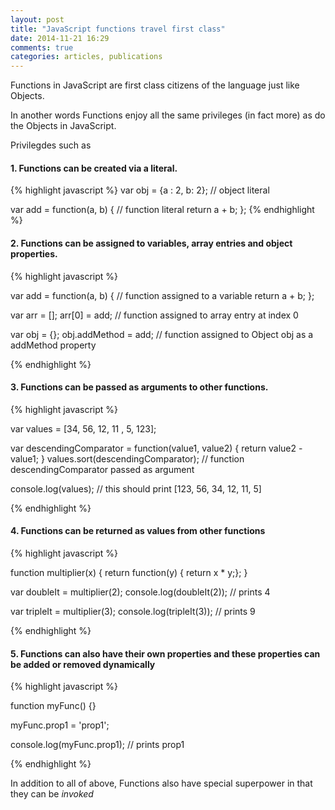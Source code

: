 ```yaml
---
layout: post
title: "JavaScript functions travel first class"
date: 2014-11-21 16:29
comments: true
categories: articles, publications
---
```


Functions in JavaScript are first class citizens of the language just like Objects.

In another words Functions enjoy all the same privileges (in fact more) as do the Objects in JavaScript.

Privilegdes such as 

#### 1. Functions can be created via a literal.

{% highlight javascript %}
var obj = {a : 2, b: 2}; // object literal

var add = function(a, b) { // function literal
	return a + b;
};
{% endhighlight %}

#### 2. Functions can be assigned to variables, array entries and object properties.

{% highlight javascript %}

var add = function(a, b) { // function assigned to a variable
	return a + b;
};

var arr = [];
arr[0] = add; // function assigned to array entry at index 0

var obj = {};
obj.addMethod = add; // function assigned to Object obj as a addMethod property

{% endhighlight %}

#### 3. Functions can be passed as arguments to other functions.

{% highlight javascript %}

var values = [34, 56, 12, 11 , 5, 123];

var descendingComparator = function(value1, value2) {
	return value2 - value1;
}
values.sort(descendingComparator); // function descendingComparator passed as argument

console.log(values); // this should print [123, 56, 34, 12, 11, 5] 

{% endhighlight %}

#### 4. Functions can be returned as values from other functions

{% highlight javascript %}

function multiplier(x) {
	return function(y) { return x * y;};
}

var doubleIt = multiplier(2);
console.log(doubleIt(2)); // prints 4

var tripleIt = multiplier(3);
console.log(tripleIt(3)); // prints 9

{% endhighlight %}

#### 5. Functions can also have their own properties and these properties can be added or removed dynamically
{% highlight javascript %}

function myFunc() {}

myFunc.prop1 = 'prop1';

console.log(myFunc.prop1); // prints prop1

{% endhighlight %}

In addition to all of above, Functions also have special superpower in that they can be _invoked_



